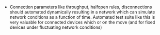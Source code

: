 
- Connection parameters like throughput, halfopen rules, disconnections
should automated dynamically resulting in a network which can simulate
network conditions as a function of time. Automated test suite like this
is very valuable for connected devices which or on the move (and for
fixed devices under fluctuating network conditions)
